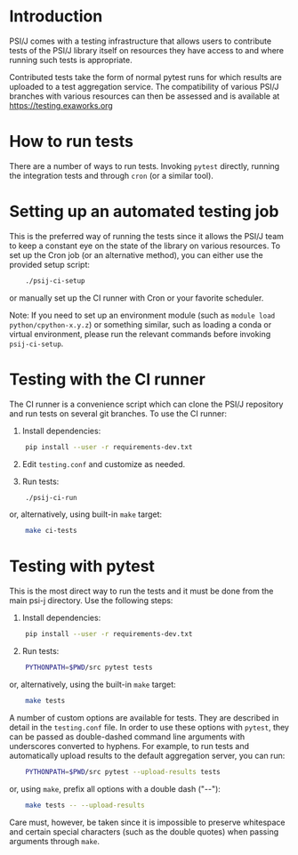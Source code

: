 Introduction
============

PSI/J comes with a testing infrastructure that allows users to contribute
tests of the PSI/J library itself on resources they have access to and where
running such tests is appropriate.

Contributed tests take the form of normal pytest runs for which results
are uploaded to a test aggregation service. The compatibility of various
PSI/J branches with various resources can then be assessed and is
available at https://testing.exaworks.org

How to run tests
================

There are a number of ways to run tests. Invoking `pytest` directly,
running the integration tests and through `cron` (or a similar tool).

Setting up an automated testing job
===================================

This is the preferred way of running the tests since it allows the PSI/J
team to keep a constant eye on the state of the library on various
resources. To set up the Cron job (or an alternative method), you can either 
use the provided setup script:

```bash
    ./psij-ci-setup
```

or manually set up the CI runner with Cron or your favorite scheduler.

Note: If you need to set up an environment module (such as  `module load
python/cpython-x.y.z`) or something similar, such as loading a conda or
virtual environment, please run the relevant commands before invoking
`psij-ci-setup`.


Testing with the CI runner
==========================

The CI runner is a convenience script which can clone the PSI/J
repository and run tests on several git branches. To use the CI runner:

1. Install dependencies:
```bash
    pip install --user -r requirements-dev.txt
```

2. Edit `testing.conf` and customize as needed.

3. Run tests:

```bash
    ./psij-ci-run
```

or, alternatively, using  built-in `make` target:

```bash
    make ci-tests
```


Testing with pytest
===================

This is the most direct way to run the tests and it must be done from the
main psi-j directory. Use the following steps:

1. Install dependencies:
```bash
    pip install --user -r requirements-dev.txt
```

2. Run tests:

```bash
    PYTHONPATH=$PWD/src pytest tests
```

or, alternatively, using the built-in `make` target:

```bash
    make tests
```

A number of custom options are available for tests. They are described in
detail in the `testing.conf` file. In order to use these options with
`pytest`, they can be passed as double-dashed command line arguments with
underscores converted to hyphens. For example, to run tests and
automatically upload results to the default aggregation server, you can
run:

```bash
    PYTHONPATH=$PWD/src pytest --upload-results tests
```

or, using `make`, prefix all options with a double dash ("--"):

```bash
    make tests -- --upload-results
```

Care must, however, be taken since it is impossible to preserve
whitespace and certain special characters (such as the double quotes)
when passing arguments through `make`.

